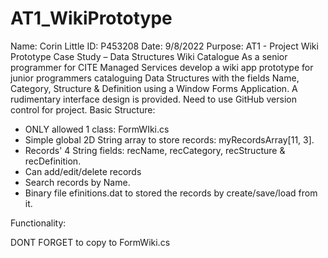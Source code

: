 # AT1_WikiPrototype
Name: Corin Little
ID: P453208
Date: 9/8/2022
Purpose: AT1 - Project Wiki Prototype
Case Study – Data Structures Wiki Catalogue
As a senior programmer for CITE Managed Services develop a wiki app prototype 
 for junior programmers cataloguing Data Structures with the fields Name, 
 Category, Structure & Definition using a Window Forms Application.
A rudimentary interface design is provided.
Need to use GitHub version control for project.
Basic Structure:
 - ONLY allowed 1 class: FormWIki.cs
 - Simple global 2D String array to store records: myRecordsArray[11, 3].
 - Records' 4 String fields: recName, recCategory, recStructure & recDefinition.
 - Can add/edit/delete records
 - Search records by Name.
 - Binary file efinitions.dat to stored the records by create/save/load from it.

Functionality:


DONT FORGET to copy to FormWiki.cs
